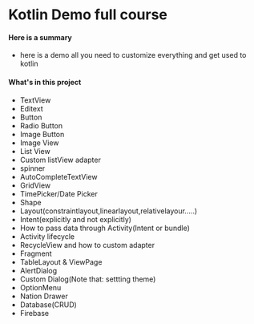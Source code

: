 # Kotlin Demo full course
#### Here is a summary
- here is a demo all you need to customize everything and get used to kotlin
#### What's in this project
- TextView
- Editext
- Button
- Radio Button
- Image Button
- Image View
- List View
- Custom listView adapter
- spinner
- AutoCompleteTextView
- GridView
- TimePicker/Date Picker
- Shape
- Layout(constraintlayout,linearlayout,relativelayour.....)
- Intent(explicitly and not explicitly)
- How to pass data through Activity(Intent or bundle)
- Activity lifecycle
- RecycleView and how to custom adapter
- Fragment
- TableLayout & ViewPage
- AlertDialog
- Custom Dialog(Note that: settting theme)
- OptionMenu
- Nation Drawer
- Database(CRUD)
- Firebase
